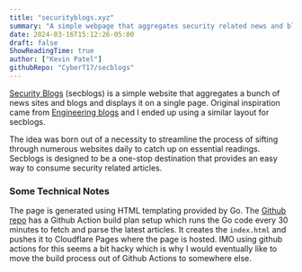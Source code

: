 ```yaml
---
title: "securityblogs.xyz"
summary: "A simple webpage that aggregates security related news and blog posts"
date: 2024-03-16T15:12:26-05:00
draft: false
ShowReadingTime: true
author: ["Kevin Patel"]
githubRepo: "CyberT17/secblogs"
---
```


[Security Blogs](https://securityblogs.xyz/) (secblogs) is a simple website that aggregates a bunch of news sites and blogs and displays it on a single page. Original inspiration came from [Engineering blogs](https://engineeringblogs.xyz/) and I ended up using a similar layout for secblogs.

The idea was born out of a necessity to streamline the process of sifting through numerous websites daily to catch up on essential readings. Secblogs is designed to be a one-stop destination that provides an easy way to consume security related articles.

### Some Technical Notes

The page is generated using HTML templating provided by Go. The [Github repo](https://github.com/CyberT17/secblogs) has a Github Action build plan setup which runs the Go code every 30 minutes to fetch and parse the latest articles. It creates the `index.html` and pushes it to Cloudflare Pages where the page is hosted. IMO using github actions for this seems a bit hacky which is why I would eventually like to move the build process out of Github Actions to somewhere else.
